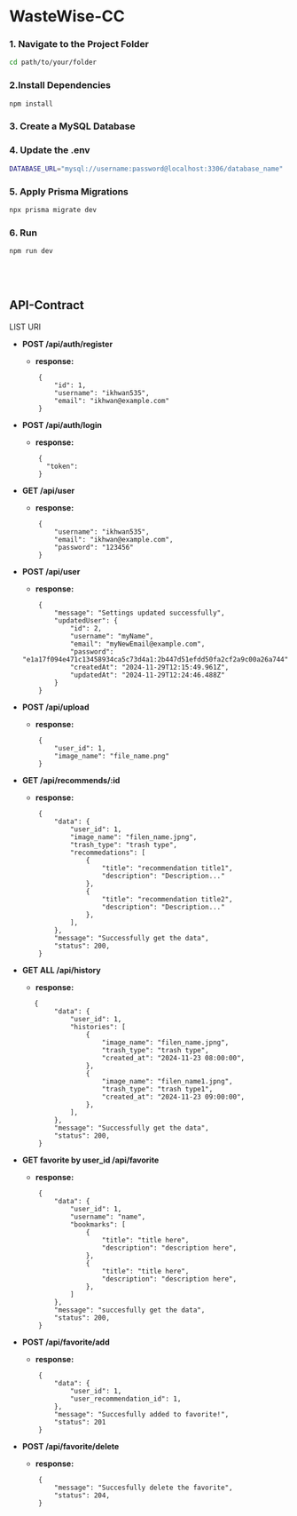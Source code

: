 # WasteWise-CC


### 1. Navigate to the Project Folder

```bash
cd path/to/your/folder
```

### 2.Install Dependencies
```bash
npm install
```
### 3. Create a MySQL Database
### 4. Update the .env
```bash
DATABASE_URL="mysql://username:password@localhost:3306/database_name"
```
### 5. Apply Prisma Migrations
```bash
npx prisma migrate dev
```
### 6. Run 
```bash
npm run dev
```

<br><br>
## API-Contract
LIST URI
-  **POST /api/auth/register**
    - **response:**
    ```json:output
        {
            "id": 1,
            "username": "ikhwan535",
            "email": "ikhwan@example.com"
        }
    ```
    
-  **POST /api/auth/login**
    - **response:**
    ```json:output
        {
          "token":
        }
    ```
    
-  **GET /api/user**
    - **response:**
    ```json:output
        {
            "username": "ikhwan535",
            "email": "ikhwan@example.com",
            "password": "123456"
        }
    ```
    
-  **POST /api/user**
    - **response:**
    ```json:output
        {
            "message": "Settings updated successfully",
            "updatedUser": {
                "id": 2,
                "username": "myName",
                "email": "myNewEmail@example.com",
                "password": "e1a17f094e471c13458934ca5c73d4a1:2b447d51efdd50fa2cf2a9c00a26a744",
                "createdAt": "2024-11-29T12:15:49.961Z",
                "updatedAt": "2024-11-29T12:24:46.488Z"
            }
        }
    ```

-  **POST /api/upload**
    - **response:**
    ```json:output
        {
            "user_id": 1,
            "image_name": "file_name.png"
        }
    ```
    
- **GET /api/recommends/:id**
    - **response:**
    ```json:output
        {
            "data": {
                "user_id": 1,
                "image_name": "filen_name.jpng",
                "trash_type": "trash type",
                "recommedations": [
                    {
                        "title": "recommendation title1",
                        "description": "Description..."
                    },
                    {
                        "title": "recommendation title2",
                        "description": "Description..."
                    },
                ],
            },
            "message": "Successfully get the data",
            "status": 200,
        }
    ```
    
- **GET ALL /api/history**
    - **response:**
    ```json:output
       {
            "data": {
                "user_id": 1,
                "histories": [
                    {
                        "image_name": "filen_name.jpng",
                        "trash_type": "trash type",
                        "created_at": "2024-11-23 08:00:00",
                    },
                    {
                        "image_name": "filen_name1.jpng",
                        "trash_type": "trash type1",
                        "created_at": "2024-11-23 09:00:00",
                    },
                ],
            },
            "message": "Successfully get the data",
            "status": 200,
        }
    ```
    
- **GET favorite by user_id /api/favorite**
    - **response:**
    ```json:output
        {
            "data": {
                "user_id": 1,
                "username": "name",
                "bookmarks": [
                    {
                        "title": "title here",
                        "description": "description here",
                    },
                    {
                        "title": "title here",
                        "description": "description here",
                    },
                ]
            },
            "message": "succesfully get the data",
            "status": 200,
        }
    ```
    
- **POST /api/favorite/add**
    - **response:**
    ```json:output
        {
            "data": {
                "user_id": 1,
                "user_recommendation_id": 1,
            },
            "message": "Succesfully added to favorite!",
            "status": 201
        }
    ```

- **POST /api/favorite/delete**
    - **response:**
    ```json:output
        {
            "message": "Succesfully delete the favorite",
            "status": 204,
        }
    ```
